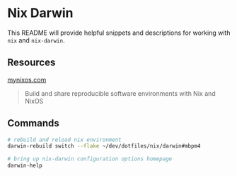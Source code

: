 # Nix Darwin

This README will provide helpful snippets and descriptions for working with `nix` and `nix-darwin`.

## Resources

[mynixos.com](https://www.mynixos.com)
> Build and share reproducible software environments with Nix and NixOS

## Commands

```sh
# rebuild and reload nix environment
darwin-rebuild switch --flake ~/dev/dotfiles/nix/darwin#mbpm4
```

```sh
# bring up nix-darwin configuration options homepage
darwin-help
```